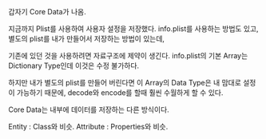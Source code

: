 갑자기 Core Data가 나옴.

지금까지 Plist를 사용하여 사용자 설정을 저장했다. info.plist를 사용하는 방법도 있고, 별도의 plist를 내가 만들어서 저장하는 방법이 있는데,

기존에 있던 것을 사용하려면 자료구조에 제약이 생긴다. info.plist의 기본 Array는 Dictionary Type인데 이것은 수정 불가하다.

하지만 내가 별도의 plist를 만들어 버린다면 이 Array의 Data Type은 내 맘대로 설정이 가능하기 때문에, decode와 encode를 할때 훨씬 수월하게 할 수 있다.

Core Data는 내부에 데이터를 저장하는 다른 방식이다.

Entity : Class와 비슷.
Attribute : Properties와 비슷.
